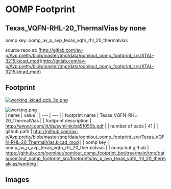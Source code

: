 # OOMP Footprint  
## Texas_VQFN-RHL-20_ThermalVias  by none  
  
oomp key: oomp_av_p_avp_texas_vqfn_rhl_20_thermalvias  
  
source repo at: [http://gitlab.com/av-p/Avp.pretty/blob/master/tmp/data/oomlout_oomp_footprint_src/XTAL-3215.kicad_mod](http://gitlab.com/av-p/Avp.pretty/blob/master/tmp/data/oomlout_oomp_footprint_src/XTAL-3215.kicad_mod)  
## Footprint  
  
[![working_kicad_pcb_3d.png](working_kicad_pcb_3d_600.png)](working_kicad_pcb_3d.png)  
  
[![working.png](working_600.png)](working.png)  
| name | value | 
| --- | --- | 
| footprint name | Texas_VQFN-RHL-20_ThermalVias | 
| footprint description | http://www.ti.com/lit/ds/symlink/bq51050b.pdf | 
| number of pads | 41 | 
| github path | http://github.com/av-p/Avp.pretty/blob/master/tmp/data/oomlout_oomp_footprint_src/Texas_VQFN-RHL-20_ThermalVias.kicad_mod | 
| oomp key | oomp_av_p_avp_texas_vqfn_rhl_20_thermalvias | 
| oomp bot github | https://github.com/oomlout/oomlout_oomp_footprint_bot/tree/main/tmp/data/oomlout_oomp_footprint_src/footprints/av_p_avp_texas_vqfn_rhl_20_thermalvias/working | 
## Images  
